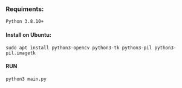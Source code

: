 ### Requiments:
`Python 3.8.10+`

#### Install on Ubuntu:
`sudo apt install python3-opencv python3-tk python3-pil python3-pil.imagetk`

#### RUN
`python3 main.py`